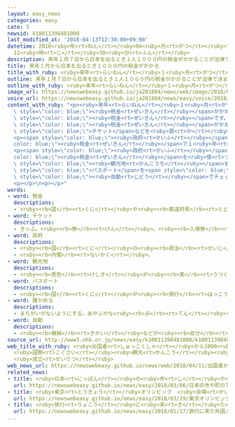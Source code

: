 ```yaml
---
layout: easy_news
categories: easy
cate: 5
newsid: k10011398481000
last_modified_at: '2018-04-13T12:30:00+09:00'
datetime: 2018<ruby>年<rt>ねん</rt></ruby>04<ruby>月<rt>がつ</rt></ruby>13<ruby>日<rt>にち</rt></ruby>
  12<ruby>時<rt>じ</rt></ruby>30<ruby>分<rt>ふん</rt></ruby>
description: 来年１月７日から日本を出るとき１人１０００円の税金がかかることが法律で決まりました。
title: 来年１月から日本を出るとき１０００円の税金がかかる
title_with_ruby: <ruby>来年<rt>らいねん</rt></ruby>１<ruby>月<rt>がつ</rt></ruby>から<ruby>日本<rt>にっぽん</rt></ruby>を<ruby>出<rt>で</rt></ruby>るとき１０００<ruby>円<rt>えん</rt></ruby>の<ruby>税金<rt>ぜいきん</rt></ruby>がかかる
outline: 来年１月７日から日本を出るとき１人１０００円の税金がかかることが法律で決まりました。
outline_with_ruby: <ruby>来年<rt>らいねん</rt></ruby>１<ruby>月<rt>がつ</rt></ruby><ruby>７日<rt>なのか</rt></ruby>から<ruby>日本<rt>にっぽん</rt></ruby>を<ruby>出<rt>で</rt></ruby>るとき<ruby>１人<rt>ひとり</rt></ruby>１０００<ruby>円<rt>えん</rt></ruby>の<ruby>税金<rt>ぜいきん</rt></ruby>がかかることが<ruby>法律<rt>ほうりつ</rt></ruby>で<ruby>決<rt>き</rt></ruby>まりました。
image_url: https://newswebeasy.github.io/ja201804/news/web/image/2018/04/11/K10011398481_1804111041_1804111042_01_02.jpg
voice_url: https://newswebeasy.github.io/ja201804/news/easy/voice/2018/04/13/k10011398481000.mp4
content_with_ruby: "<p><ruby>来年<rt>らいねん</rt></ruby>１<ruby>月<rt>がつ</rt></ruby><ruby>７日<rt>なのか</rt></ruby>から<ruby>日本<rt>にっぽん</rt></ruby>を<ruby>出<rt>で</rt></ruby>るとき<ruby>１人<rt>ひとり</rt></ruby>１０００<ruby>円<rt>えん</rt></ruby>の<span\
  \ style=\"color: blue;\"><ruby>税金<rt>ぜいきん</rt></ruby></span>がかかることが<ruby>法律<rt>ほうりつ</rt></ruby>で<ruby>決<rt>き</rt></ruby>まりました。これは「<ruby>国際<rt>こくさい</rt></ruby><ruby>観光<rt>かんこう</rt></ruby><ruby>旅客<rt>りょかく</rt></ruby><ruby>税<rt>ぜい</rt></ruby>」という<ruby>新<rt>あたら</rt></ruby>しい<span\
  \ style=\"color: blue;\"><ruby>税金<rt>ぜいきん</rt></ruby></span>です。</p>\n<p>２<ruby>歳<rt>さい</rt></ruby><ruby>以上<rt>いじょう</rt></ruby>の<ruby>人<rt>ひと</rt></ruby>は<ruby>日本人<rt>にっぽんじん</rt></ruby>も<ruby>外国人<rt>がいこくじん</rt></ruby>も<span\
  \ style=\"color: blue;\"><ruby>税金<rt>ぜいきん</rt></ruby></span>がかかります。<ruby>飛行機<rt>ひこうき</rt></ruby>の<span\
  \ style=\"color: blue;\">チケット</span>などを<ruby>買<rt>か</rt></ruby>うとき１０００<ruby>円<rt>えん</rt></ruby>を<ruby>足<rt>た</rt></ruby>して<ruby>払<rt>はら</rt></ruby>います。</p>\n\
  <p><span style=\"color: blue;\"><ruby>政府<rt>せいふ</rt></ruby></span>はこの<span style=\"\
  color: blue;\"><ruby>税金<rt>ぜいきん</rt></ruby></span>で１<ruby>年<rt>ねん</rt></ruby>に４００<ruby>億<rt>おく</rt></ruby><ruby>円<rt>えん</rt></ruby>ぐらいが<ruby>国<rt>くに</rt></ruby>に<ruby>入<rt>はい</rt></ruby>ると<ruby>考<rt>かんが</rt></ruby>えています。</p>\n\
  <p><span style=\"color: blue;\"><ruby>政府<rt>せいふ</rt></ruby></span>はこの<span style=\"\
  color: blue;\"><ruby>税金<rt>ぜいきん</rt></ruby></span>を<ruby>使<rt>つか</rt></ruby>って、<span\
  \ style=\"color: blue;\"><ruby>観光地<rt>かんこうち</rt></ruby></span>をもっと<ruby>利用<rt>りよう</rt></ruby>しやすくする<ruby>計画<rt>けいかく</rt></ruby>です。<ruby>空港<rt>くうこう</rt></ruby>で<span\
  \ style=\"color: blue;\">パスポート</span>を<span style=\"color: blue;\"><ruby>確<rt>たし</rt></ruby>かめる</span>とき、<ruby>顔<rt>かお</rt></ruby>を<span\
  \ style=\"color: blue;\"><ruby>自動<rt>じどう</rt></ruby></span>でチェックする<ruby>機械<rt>きかい</rt></ruby>を<ruby>使<rt>つか</rt></ruby>って、<ruby>待<rt>ま</rt></ruby>つ<ruby>時間<rt>じかん</rt></ruby>を<ruby>短<rt>みじか</rt></ruby>くすることも<ruby>考<rt>かんが</rt></ruby>えています。</p>\n\
  <p></p>\n<p></p>"
words:
- word: 税金
  descriptions:
  - <ruby><rb>国</rb><rt>くに</rt></ruby>や<ruby><rb>都道府県</rb><rt>とどうふけん</rt></ruby>、<ruby><rb>市町村</rb><rt>しちょうそん</rt></ruby>が、そこに<ruby><rb>住</rb><rt>す</rt></ruby>んでいる<ruby><rb>人</rb><rt>ひと</rt></ruby>から<ruby><rb>集</rb><rt>あつ</rt></ruby>めるお<ruby><rb>金</rb><rt>かね</rt></ruby>。
- word: チケット
  descriptions:
  - きっぷ。<ruby><rb>券</rb><rt>けん</rt></ruby>。<ruby><rb>入場券</rb><rt>にゅうじょうけん</rt></ruby>・<ruby><rb>乗車券</rb><rt>じょうしゃけん</rt></ruby>・<ruby><rb>食券</rb><rt>しょっけん</rt></ruby>など。
- word: 政府
  descriptions:
  - <ruby><rb>国</rb><rt>くに</rt></ruby>の<ruby><rb>政治</rb><rt>せいじ</rt></ruby>を<ruby><rb>行</rb><rt>おこな</rt></ruby>うところ。
  - <ruby><rb>内閣</rb><rt>ないかく</rt></ruby>。
- word: 観光地
  descriptions:
  - <ruby><rb>景色</rb><rt>けしき</rt></ruby>が<ruby><rb>美</rb><rt>うつく</rt></ruby>しかったり、<ruby><rb>名所</rb><rt>めいしょ</rt></ruby>があったりして、<ruby><rb>多</rb><rt>おお</rt></ruby>くの<ruby><rb>人々</rb><rt>ひとびと</rt></ruby>が<ruby><rb>見物</rb><rt>けんぶつ</rt></ruby>に<ruby><rb>集</rb><rt>あつ</rt></ruby>まる<ruby><rb>所</rb><rt>ところ</rt></ruby>。
- word: パスポート
  descriptions:
  - <ruby><rb>国</rb><rt>くに</rt></ruby>が<ruby><rb>発行</rb><rt>はっこう</rt></ruby>する<ruby><rb>外国</rb><rt>がいこく</rt></ruby><ruby><rb>旅行</rb><rt>りょこう</rt></ruby>に<ruby><rb>必要</rb><rt>ひつよう</rt></ruby>な<ruby><rb>身分証明書</rb><rt>みぶんしょうめいしょ</rt></ruby>。<ruby><rb>旅券</rb><rt>りょけん</rt></ruby>。
- word: 確かめる
  descriptions:
  - まちがいがないようにする。あやふやな<ruby><rb>点</rb><rt>てん</rt></ruby>を、はっきりさせる。
- word: 自動
  descriptions:
  - <ruby><rb>機械</rb><rt>きかい</rt></ruby>などが<ruby><rb>自分</rb><rt>じぶん</rt></ruby>の<ruby><rb>力</rb><rt>ちから</rt></ruby>で<ruby><rb>動</rb><rt>うご</rt></ruby>くこと。
source_url: http://www3.nhk.or.jp/news/easy/k10011398481000/k10011398481000.html
web_title_with_ruby: <ruby>出国者<rt>しゅっこくしゃ</rt></ruby>から1000<ruby>円<rt>えん</rt></ruby><ruby>徴収<rt>ちょうしゅう</rt></ruby>
  <ruby>国際<rt>こくさい</rt></ruby><ruby>観光<rt>かんこう</rt></ruby><ruby>旅客<rt>りょかく</rt></ruby><ruby>税<rt>ぜい</rt></ruby>
  <ruby>成立<rt>せいりつ</rt></ruby>
web_news_url: https://newswebeasy.github.io/news/web/2018/04/11/出国者から1000円徴収-国際観光旅客税-成立
related_news:
- title: <ruby>日本<rt>にっぽん</rt></ruby>の<ruby>市<rt>し</rt></ruby>や<ruby>町<rt>まち</rt></ruby>の７５％で<ruby>外国人<rt>がいこくじん</rt></ruby>が<ruby>増<rt>ふ</rt></ruby>えた
  url: https://newswebeasy.github.io/news/easy/2018/03/06/日本の市や町の75で外国人が増えた
- title: <ruby>東京<rt>とうきょう</rt></ruby>オリンピック　<ruby>会場<rt>かいじょう</rt></ruby>に<ruby>入<rt>はい</rt></ruby>るスタッフの<ruby>顔<rt>かお</rt></ruby>を<ruby>機械<rt>きかい</rt></ruby>がチェック
  url: https://newswebeasy.github.io/news/easy/2018/03/29/東京オリンピック-会場に入るスタッフの顔を機械がチェック
- title: <ruby>旅行<rt>りょこう</rt></ruby>に<ruby>来<rt>き</rt></ruby>た<ruby>外国人<rt>がいこくじん</rt></ruby>が<ruby>使<rt>つか</rt></ruby>ったお<ruby>金<rt>かね</rt></ruby>　<ruby>初<rt>はじ</rt></ruby>めて４<ruby>兆<rt>ちょう</rt></ruby><ruby>円<rt>えん</rt></ruby><ruby>以上<rt>いじょう</rt></ruby>になる
  url: https://newswebeasy.github.io/news/easy/2018/01/17/旅行に来た外国人が使ったお金-初めて4兆円以上になる
...
```

